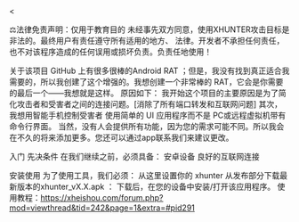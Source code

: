 <

 
 
⚖️法律免责声明：仅用于教育目的
未经事先双方同意，使用XHUNTER攻击目标是非法的。最终用户有责任遵守所有适用的地方、 法律。开发者不承担任何责任，也不对该程序造成的任何误用或损坏负责。负责任地使用！

关于该项目
GitHub 上有很多很棒的Android RAT ；但是，我没有找到真正适合我需要的，所以我创建了这个增强的。我想创建一个非常棒的 RAT，它会是你需要的最后一个——我想就是这样。
原因如下：
我开始这个项目的主要原因是为了简化攻击者和受害者之间的连接问题。[消除了所有端口转发和互联网问题]
其次，我想用智能手机控制受害者
使用简单的 UI 应用程序而不是 PC或远程虚拟机带有命令行界面。
当然，没有人会提供所有功能，因为您的需求可能不同。所以我会在不久的将来添加更多。您还可以通过app联系我们来建议更改。

入门
先决条件
在我们继续之前，必须具备：
安卓设备
良好的互联网连接

安装使用
为了使用工具，我们必须：
从这里设置你的 xhunter
从发布部分下载最新版本的xhunter_vX.X.apk ：
下载后，在您的设备中安装/打开该应用程序。
使用教程：https://xheishou.com/forum.php?mod=viewthread&tid=242&page=1&extra=#pid291
